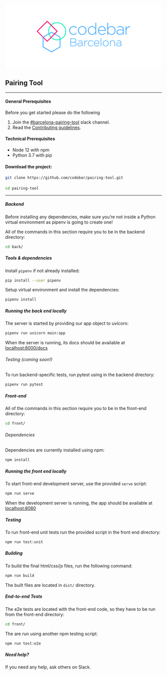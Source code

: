 ![alt](.github/assets/codebar-bcn-sticker.png)

## Pairing Tool

---

#### General Prerequisites

Before you get started please do the following

1. Join the [#barcelona-pairing-tool](https://codebar.slack.com/archives/GQQ5T8UCQ) slack channel.
2. Read the [Contributing guidelines](.github/contributing.md).

#### Technical Prerequisites

-   Node 12 with npm
-   Python 3.7 with pip

#### Download the project:

```sh
git clone https://github.com/codebar/pairing-tool.git

cd pairing-tool
```

---

##### Backend

Before installing any dependencies, make sure you’re not inside a Python virtual environment as pipenv is going to create one!

All of the commands in this section require you to be in the backend directory:

```sh
cd back/
```

##### Tools & dependencies

Install `pipenv` if not already installed:

```sh
pip install --user pipenv
```

Setup virtual environment and install the dependencies:

```sh
pipenv install
```

##### Running the back end locally

The server is started by providing our app object to uvicorn:

```sh
pipenv run uvicorn main:app
```

When the server is running, its docs should be available at [localhost:8000/docs](http://localhost:8000/docs)

###### Testing (coming soon!)

To run backend-specific tests, run pytest using in the backend directory:

```sh
pipenv run pytest
```

##### Front-end

All of the commands in this section require you to be in the front-end directory:

```sh
cd front/
```

###### Dependencies

Dependencies are currently installed using npm:

```sh
npm install
```

##### Running the front end locally

To start front-end development server, use the provided `serve` script:

```sh
npm run serve
```

When the development server is running, the app should be available at [localhost:8080](https://localhost:8080)

##### Testing

To run front-end unit tests run the provided script in the front end directory:

```sh
npm run test:unit
```

##### Building

To build the final html/css/js files, run the following command:

```sh
npm run build
```

The built files are located in `dist/` directory.

##### End-to-end Tests

The e2e tests are located with the front-end code, so they have to be run from the front-end directory:

```sh
cd front/
```

The are run using another npm testing script:

```sh
npm run test:e2e

```

##### Need help?

If you need any help, ask others on Slack.
